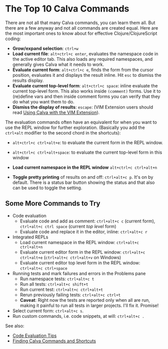 # The Top 10 Calva Commands

There are not all that many Calva commands, you can learn them all. But there are a few anyway and not all commands are created equal. Here are the most important ones to know about for effective Clojure/ClojureScript coding:

* **Grow/expand selection**: `ctrl+w`
* **Load current file**: `alt+ctrl+c enter`, evaluates the namespace code in the active editor tab. This also loads any required namespaces, and generally gives Calva what it needs to work.
* **Evaluate current form**:  `alt+ctrl+c e`, finds the form from the cursor position, evaluates it and displays the result inline. Hit `esc` to dismiss the results display.
* **Evaluate current top-level form**: `alt+ctrl+c space`: inline evaluate the current top-level form. This also works inside `(comment)` forms. Use it to (re)define vars and then inside comment forms you can verify that they do what you want them to do.
* **Dismiss the display of results**: `escape`: (VIM Extension users should read [Using Calva with the VIM Extension](https://calva.readthedocs.io/en/stable/vim.html)).

The evaluation commands often have an equivalent for when you want to use the REPL window for further exploration. (Basically you add the `ctrl+alt` modifier to the second chord in the shortcuts):
* `alt+ctrl+c ctrl+alt+e`: to evaluate the current form in the REPL window.
* `alt+ctrl+c ctrl+alt+space`: to evaluate the current top-level form in this window
* **Load current namespace in the REPL window** `alt+ctrl+c ctrl+alt+n`

* **Toggle pretty printing** of results on and off: `ctrl+alt+c p`. It's on by default. There is a status bar button showing the status and that also can be used to toggle the setting.


## Some More Commands to Try
- Code evaluation
  - Evaluate code and add as comment: `ctrl+alt+c c` (current form), `ctrl+alt+c ctrl space` (current _top level_ form)
  - Evaluate code and replace it in the editor, inline: `ctrl+alt+c r`
- Integrated REPLs
  - Load current namespace in the REPL window: `ctrl+alt+c ctrl+alt+n`
  - Evaluate current editor form in the REPL window: `ctrl+alt+c ctrl+alt+e` (`ctrl+alt+c ctrl+alt+v` on Windows)
  - Evaluate current editor top level form in the REPL window: `ctrl+alt+c ctrl+space`
- Running tests and mark failures and errors in the Problems pane
  - Run namespace tests: `ctrl+alt+c t`
  - Run all tests: `ctrl+alt+c shift+t`
  - Run current test: `ctrl+alt+c ctrl+alt+t`
  - Rerun previously failing tests: `ctrl+alt+c ctrl+t`
  - **Caveat**: Right now the tests are reported only when all are run, making it painful to run all tests in larger projects. I'll fix it. Promise!
- Select current form: `ctrl+alt+c s`.
- Run custom commands, i.e. code snippets, at will: `ctrl+alt+c .`


See also:

* [Code Evaluation Tips](eval-tips.md)
* [Finding Calva Commands and Shortcuts](finding-commands.md)
